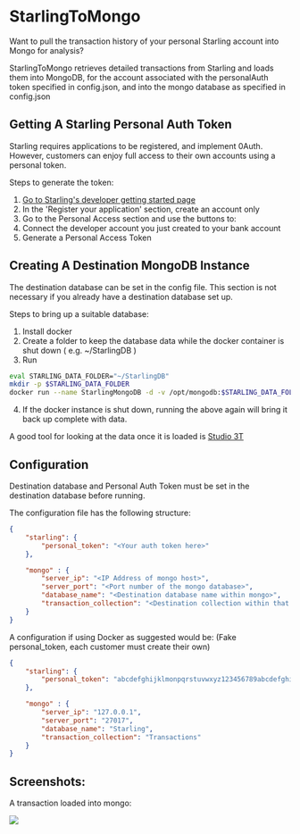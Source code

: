 # StarlingToMongo

Want to pull the transaction history of your personal Starling account into Mongo for analysis?

StarlingToMongo retrieves detailed transactions from Starling and loads them into MongoDB,
for the account associated with the personalAuth token specified in config.json,
and into the mongo database as specified in config.json

## Getting A Starling Personal Auth Token

Starling requires applications to be registered, and implement 0Auth. 
However, customers can enjoy full access to their own accounts using a personal token. 

Steps to generate the token:
1. [Go to Starling's developer getting started page](https://developer.starlingbank.com/get-started)
2. In the 'Register your application' section, create an account only
3. Go to the Personal Access section and use the buttons to:
4. Connect the developer account you just created to your bank account
5. Generate a Personal Access Token

## Creating A Destination MongoDB Instance

The destination database can be set in the config file. 
This section is not necessary if you already have a destination database set up. 

Steps to bring up a suitable database:
1. Install docker
2. Create a folder to keep the database data while the docker container is shut down ( e.g. ~/StarlingDB )
3. Run 
```bash
eval STARLING_DATA_FOLDER="~/StarlingDB"
mkdir -p $STARLING_DATA_FOLDER
docker run --name StarlingMongoDB -d -v /opt/mongodb:$STARLING_DATA_FOLDER -p 27017:27017 mongo
```
4. If the docker instance is shut down, running the above again will bring it back up complete with data. 

A good tool for looking at the data once it is loaded is [Studio 3T](https://studio3t.com/)

## Configuration

Destination database and Personal Auth Token must be set in the destination database before running. 

The configuration file has the following structure:
```JSON
{
    "starling": {
        "personal_token": "<Your auth token here>"
    },

    "mongo" : {
        "server_ip": "<IP Address of mongo host>",
        "server_port": "<Port number of the mongo database>",
        "database_name": "<Destination database name within mongo>",
        "transaction_collection": "<Destination collection within that database>"
    }
}
```

A configuration if using Docker as suggested would be:
(Fake personal_token, each customer must create their own)

```JSON
{
    "starling": {
        "personal_token": "abcdefghijklmonpqrstuvwxyz123456789abcdefghijklmonpqrstuvwxyz123"
    },

    "mongo" : {
        "server_ip": "127.0.0.1",
        "server_port": "27017",
        "database_name": "Starling",
        "transaction_collection": "Transactions"
    }
}
```
## Screenshots:

A transaction loaded into mongo:

![](http://imgur.com/mIMkwvwl.png)
